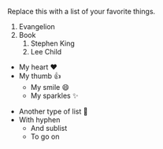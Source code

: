Replace this with a list of your favorite things.
1. Evangelion
2. Book
   1. Stephen King
   2. Lee Child

* My heart :heart:
* My thumb :+1:
  * My smile :smile:
  * My sparkles :sparkles:
  
- Another type of list :tada:
- With hyphen
  - And sublist
  - To go on
